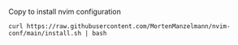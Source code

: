 Copy to install nvim configuration
``` shell
curl https://raw.githubusercontent.com/MortenManzelmann/nvim-conf/main/install.sh | bash
```
